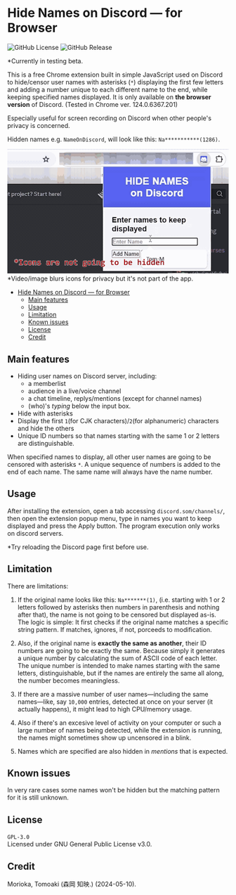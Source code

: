 # Hide Names on Discord — for Browser
![GitHub License](https://img.shields.io/github/license/Tom-M-Git/hide_names_on_discord_for_browser)
![GitHub Release](https://img.shields.io/github/v/release/Tom-M-Git/hide_names_on_discord_for_browser)

*Currently in testing beta.

This is a free Chrome extension built in simple JavaScript used on Discord to hide/censor user names with asterisks (`*`) displaying the first few letters and adding a number unique to each different name to the end, while keeping specified names displayed. It is only available on **the browser version** of Discord. (Tested in Chrome ver. 124.0.6367.201)

Especially useful for screen recording on Discord when other people's privacy is concerned.

Hidden names e.g. `NameOnDiscord`, will look like this: `Na***********(1286)`.

![hide_names_on_discord_for_browser_intro](hide_names_on_discord_for_browser_intro.gif)
*Video/image blurs icons for privacy but it's not part of the app.

- [Hide Names on Discord — for Browser](#hide-names-on-discord--for-browser)
	- [Main features](#main-features)
	- [Usage](#usage)
	- [Limitation](#limitation)
	- [Known issues](#known-issues)
	- [License](#license)
	- [Credit](#credit)

## Main features
- Hiding user names on Discord server, including:
  - a memberlist
  - audience in a live/voice channel
  - a chat timeline, replys/mentions (except for channel names)
  - (who)'s *typing* below the input box.
- Hide with asterisks
- Display the first `1`(for CJK characters)/`2`(for alphanumeric) characters and hide the others
- Unique ID numbers so that names starting with the same 1 or 2 letters are distinguishable.

When specified names to display, all other user names are going to be censored with asterisks `*`.
A unique sequence of numbers is added to the end of each name. The same name will always have the name number.

## Usage
After installing the extension, open a tab accessing `discord.som/channels/`, then open the extension popup menu, type in names you want to keep displayed and press the Apply button.
The program execution only works on discord servers.

*Try reloading the Discord page first before use.

## Limitation
There are limitations:

1. If the original name looks like this: `Na*******(1)`, (i.e. starting with 1 or 2 letters followed by asterisks then numbers in parenthesis and nothing after that),
the name is not going to be censored but displayed as-is.
The logic is simple: It first checks if the original name matches a specific string pattern. If matches, ignores, if not, porceeds to modification.

2. Also, if the original name is **exactly the same as another**, their ID numbers are going to be exactly the same. Because simply it generates a unique number by calculating the sum of ASCII code of each letter. The unique number is intended to make names starting with the same letters, distinguishable, but if the names are entirely the same all along, the number becomes meaningless.

3. If there are a massive number of user names—including the same names—like, say `10,000` entries, detected at once on your server (it actually happens), it might lead to high CPU/memory usage.

4. Also if there's an excesive level of activity on your computer or such a large number of names being detected, while the extension is running, the names might sometimes show up uncensored in a blink.

5. Names which are specified are also hidden in _mentions_ that is expected.

## Known issues
In very rare cases some names won't be hidden but the matching pattern for it is still unknown.

## License
`GPL-3.0`<br>
Licensed under GNU General Public License v3.0.

## Credit
Morioka, Tomoaki (森岡 知映.) (2024-05-10).